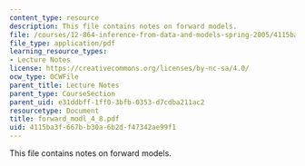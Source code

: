 ```yaml
---
content_type: resource
description: This file contains notes on forward models.
file: /courses/12-864-inference-from-data-and-models-spring-2005/4115ba3f667bb30a6b2df47342ae99f1_forward_modl_4_8.pdf
file_type: application/pdf
learning_resource_types:
- Lecture Notes
license: https://creativecommons.org/licenses/by-nc-sa/4.0/
ocw_type: OCWFile
parent_title: Lecture Notes
parent_type: CourseSection
parent_uid: e31ddbff-1ff0-3bfb-0353-d7cdba211ac2
resourcetype: Document
title: forward_modl_4_8.pdf
uid: 4115ba3f-667b-b30a-6b2d-f47342ae99f1
---
```

This file contains notes on forward models.